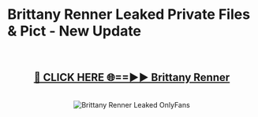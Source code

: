 # Brittany Renner Leaked Private Files & Pict - New Update
<br>
<div align="center">
<h2><a href="https://mediafilles.blogspot.com/?title=Brittany_Renner" rel="nofollow">🔴 CLICK HERE 🌐==►► Brittany Renner</a></h2>
<br>
<a href="https://mediafilles.blogspot.com/?title=Brittany_Renner" rel="nofollow" data-target="animated-image.originalLink"><img src="https://i.ibb.co.com/WyWwxjT/player-gif2.gif" alt="Brittany Renner Leaked OnlyFans" style="max-width: 100%; display: inline-block;" data-target="animated-image.originalImage"></a>
</div>
<br>